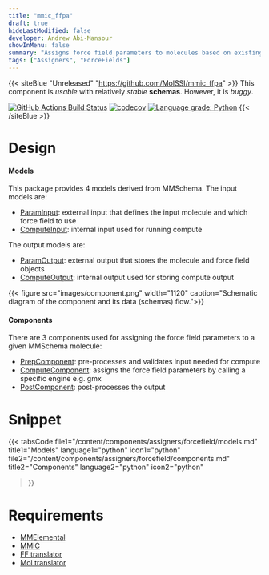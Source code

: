 ```yaml
---
title: "mmic_ffpa"
draft: true
hideLastModified: false
developer: Andrew Abi-Mansour
showInMenu: false
summary: "Assigns force field parameters to molecules based on existing force fields"
tags: ["Assigners", "ForceFields"]
---
```


{{< siteBlue "Unreleased" "https://github.com/MolSSI/mmic_ffpa" >}}
This component is *usable* with relatively *stable* **schemas**. However, it is *buggy*.

[//]: # (Badges)
[![GitHub Actions Build Status](https://github.com/MolSSI/mmic_ffpa/workflows/CI/badge.svg)](https://github.com/MolSSI/mmic_ffpa/actions?query=workflow%3ACI)
[![codecov](https://codecov.io/gh/MolSSI/mmic_ffpa/branch/master/graph/badge.svg)](https://codecov.io/gh/MolSSI/mmic_ffpa/branch/master)
[![Language grade: Python](https://img.shields.io/lgtm/grade/python/g/MolSSI/mmic_ffpa.svg?logo=lgtm&logoWidth=18)](https://lgtm.com/projects/g/MolSSI/mmic_ffpa/context:python)
{{< /siteBlue >}}

# Design

#### Models
This package provides 4 models derived from MMSchema. The input models are:
- [ParamInput](https://github.com/MolSSI/mmic_ffpa/blob/master/mmic_ffpa/models/input.py): external input that defines the input molecule and which force field to use
- [ComputeInput](https://github.com/MolSSI/mmic_ffpa/blob/master/mmic_ffpa/models/input.py): internal input used for running compute

The output models are:
- [ParamOutput](https://github.com/MolSSI/mmic_ffpa/blob/master/mmic_ffpa/models/output.py): external output that stores the molecule and force field objects
- [ComputeOutput](https://github.com/MolSSI/mmic_ffpa/blob/master/mmic_ffpa/models/output.py): internal output used for storing compute output

{{< figure src="images/component.png" width="1120" caption="Schematic diagram of the component and its data (schemas) flow.">}}

#### Components
There are 3 components used for assigning the force field parameters to a given MMSchema molecule: 
- [PrepComponent](https://github.com/MolSSI/mmic_ffpa/blob/master/mmic_ffpa/components/prep_component.py#L7): pre-processes and validates input needed for compute
- [ComputeComponent](https://github.com/MolSSI/mmic_ffpa/blob/master/mmic_ffpa/components/post_component.py#L5): assigns the force field parameters by calling a specific engine e.g. gmx
- [PostComponent](https://github.com/MolSSI/mmic_ffpa/blob/master/mmic_ffpa/components/post_component.py#L5): post-processes the output

# Snippet
{{< tabsCode
    file1="/content/components/assigners/forcefield/models.md" title1="Models" language1="python" icon1="python"
    file2="/content/components/assigners/forcefield/components.md" title2="Components" language2="python" icon2="python"
>}}

# Requirements
- [MMElemental](https://github.com/MolSSI/MMElemental)
- [MMIC](https://github.com/MolSSI/mmic)
- [FF translator](/tags/translators)
- [Mol translator](/tags/translators)
